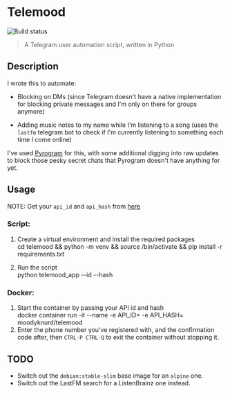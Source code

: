 # Telemood  

![Build status](https://cloud.drone.io/api/badges/moodyknurd/telemood/status.svg?ref=refs/heads/main)

> A Telegram user automation script, written in Python


## Description

I wrote this to automate:

- Blocking on DMs (since Telegram doesn't have a native implementation for blocking private messages and I'm only on there
for groups anymore)

- Adding music notes to my name while I'm listening to a song (uses the `lastfm` telegram bot to check if I'm currently 
listening to something each time I come online)

I've used [Pyrogram](https://github.com/pyrogram/pyrogram) for this, with some additional digging into raw updates to 
block those pesky secret chats that Pyrogram doesn't have anything for yet.


## Usage  

NOTE: Get your `api_id` and `api_hash` from [here](https://my.telegram.org/auth?to=apps)

### Script:  
1. Create a virtual environment and install the required packages  
		cd telemood && python -m venv <whatevervenv> && source <whatevervenv>/bin/activate && pip install -r requirements.txt

2. Run the script  
		python telemood_app --id <your id> --hash <your hash>

### Docker:  
1. Start the container by passing your API id and hash  
		docker container run -it --name <container-name> -e API_ID=<your id> -e API_HASH=<your hash> moodyknurd/telemood
2. Enter the phone number you've registered with, and the confirmation code after, then `CTRL-P CTRL-Q` to exit the container without stopping it.
	
## TODO  

- Switch out the `debian:stable-slim` base image for an `alpine` one.
- Switch out the LastFM search for a ListenBrainz one instead.
